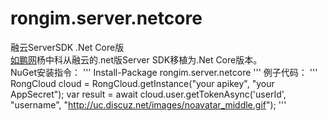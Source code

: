 # rongim.server.netcore
融云ServerSDK .Net Core版  
[如鹏网](http://www.rupeng.com)杨中科从融云的.net版Server SDK移植为.Net Core版本。  
NuGet安装指令：
'''
Install-Package rongim.server.netcore
'''
例子代码：
'''
RongCloud cloud = RongCloud.getInstance("your apikey", "your AppSecret");
var result = await cloud.user.getTokenAsync('userId', "username", "http://uc.discuz.net/images/noavatar_middle.gif");
'''